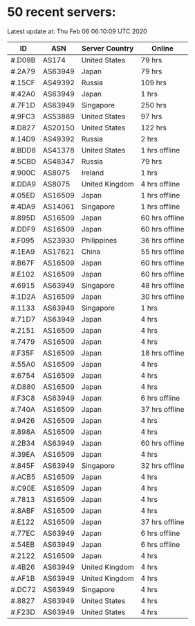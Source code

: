 # 50 recent servers:

Latest update at: Thu Feb 06 06:10:09 UTC 2020

| ID | ASN | Server Country | Online |
| -- | --- | -------------- | ------ |
| #.D09B | AS174 | United States | 79 hrs |
| #.2A79 | AS63949 | Japan | 79 hrs |
| #.15CF | AS49392 | Russia | 109 hrs |
| #.42A0 | AS63949 | Japan | 1 hrs |
| #.7F1D | AS63949 | Singapore | 250 hrs |
| #.9FC3 | AS53889 | United States | 97 hrs |
| #.D827 | AS20150 | United States | 122 hrs |
| #.14D9 | AS49392 | Russia | 2 hrs |
| #.BDD8 | AS41378 | United States | 1 hrs offline |
| #.5CBD | AS48347 | Russia | 79 hrs |
| #.900C | AS8075 | Ireland | 1 hrs |
| #.DDA9 | AS8075 | United Kingdom | 4 hrs offline |
| #.05ED | AS16509 | Japan | 1 hrs offline |
| #.4DA9 | AS14061 | Singapore | 1 hrs offline |
| #.895D | AS16509 | Japan | 60 hrs offline |
| #.DDF9 | AS16509 | Japan | 60 hrs offline |
| #.F095 | AS23930 | Philippines | 36 hrs offline |
| #.1EA9 | AS17621 | China | 55 hrs offline |
| #.B67F | AS16509 | Japan | 60 hrs offline |
| #.E102 | AS16509 | Japan | 60 hrs offline |
| #.6915 | AS63949 | Singapore | 48 hrs offline |
| #.1D2A | AS16509 | Japan | 30 hrs offline |
| #.1133 | AS63949 | Singapore | 1 hrs |
| #.71D7 | AS63949 | Japan | 4 hrs |
| #.2151 | AS16509 | Japan | 4 hrs |
| #.7479 | AS16509 | Japan | 4 hrs |
| #.F35F | AS16509 | Japan | 18 hrs offline |
| #.55A0 | AS16509 | Japan | 4 hrs |
| #.6754 | AS16509 | Japan | 4 hrs |
| #.D880 | AS16509 | Japan | 4 hrs |
| #.F3C8 | AS63949 | Japan | 6 hrs offline |
| #.740A | AS16509 | Japan | 37 hrs offline |
| #.9426 | AS16509 | Japan | 4 hrs |
| #.898A | AS16509 | Japan | 4 hrs |
| #.2B34 | AS63949 | Japan | 60 hrs offline |
| #.39EA | AS16509 | Japan | 4 hrs |
| #.845F | AS63949 | Singapore | 32 hrs offline |
| #.ACB5 | AS16509 | Japan | 4 hrs |
| #.C90E | AS16509 | Japan | 4 hrs |
| #.7813 | AS16509 | Japan | 4 hrs |
| #.8ABF | AS16509 | Japan | 4 hrs |
| #.E122 | AS16509 | Japan | 37 hrs offline |
| #.77EC | AS63949 | Japan | 6 hrs offline |
| #.54EB | AS63949 | Japan | 6 hrs offline |
| #.2122 | AS16509 | Japan | 4 hrs |
| #.4B26 | AS63949 | United Kingdom | 4 hrs |
| #.AF1B | AS63949 | United Kingdom | 4 hrs |
| #.DC72 | AS63949 | Singapore | 4 hrs |
| #.8827 | AS63949 | United States | 4 hrs |
| #.F23D | AS63949 | United States | 4 hrs |

